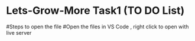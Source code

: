 # Lets-Grow-More Task1 (TO DO List)
#Steps to open the file
#Open the files in VS Code , right click to open with live server
